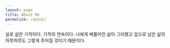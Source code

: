 ```yaml
---
layout: page
title: About Me
permalink: /about/
---
```


실로 삶은 기적이다. 기적의 연속이다. 나에게 베풀어진 삶이 그러했고 앞으로 남은 삶의 하루하루도 그렇게 주어질 것이기 때문이다.
